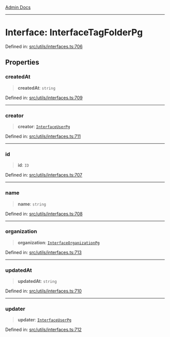 [Admin Docs](/)

***

# Interface: InterfaceTagFolderPg

Defined in: [src/utils/interfaces.ts:706](https://github.com/PalisadoesFoundation/talawa-admin/blob/main/src/utils/interfaces.ts#L706)

## Properties

### createdAt

> **createdAt**: `string`

Defined in: [src/utils/interfaces.ts:709](https://github.com/PalisadoesFoundation/talawa-admin/blob/main/src/utils/interfaces.ts#L709)

***

### creator

> **creator**: [`InterfaceUserPg`](InterfaceUserPg.md)

Defined in: [src/utils/interfaces.ts:711](https://github.com/PalisadoesFoundation/talawa-admin/blob/main/src/utils/interfaces.ts#L711)

***

### id

> **id**: `ID`

Defined in: [src/utils/interfaces.ts:707](https://github.com/PalisadoesFoundation/talawa-admin/blob/main/src/utils/interfaces.ts#L707)

***

### name

> **name**: `string`

Defined in: [src/utils/interfaces.ts:708](https://github.com/PalisadoesFoundation/talawa-admin/blob/main/src/utils/interfaces.ts#L708)

***

### organization

> **organization**: [`InterfaceOrganizationPg`](InterfaceOrganizationPg.md)

Defined in: [src/utils/interfaces.ts:713](https://github.com/PalisadoesFoundation/talawa-admin/blob/main/src/utils/interfaces.ts#L713)

***

### updatedAt

> **updatedAt**: `string`

Defined in: [src/utils/interfaces.ts:710](https://github.com/PalisadoesFoundation/talawa-admin/blob/main/src/utils/interfaces.ts#L710)

***

### updater

> **updater**: [`InterfaceUserPg`](InterfaceUserPg.md)

Defined in: [src/utils/interfaces.ts:712](https://github.com/PalisadoesFoundation/talawa-admin/blob/main/src/utils/interfaces.ts#L712)
